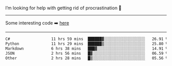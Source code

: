 I’m looking for help with getting rid of procrastination 🤔

-----

Some interesting code :arrow_right: [here](https://github.com/zhen8838/playground)

-----

<!--START_SECTION:waka-->

```txt
C#                  11 hrs 59 mins  ██████▓░░░░░░░░░░░░░░░░░░   26.91 %
Python              11 hrs 29 mins  ██████▒░░░░░░░░░░░░░░░░░░   25.80 %
Markdown            6 hrs 38 mins   ███▓░░░░░░░░░░░░░░░░░░░░░   14.91 %
JSON                2 hrs 56 mins   █▓░░░░░░░░░░░░░░░░░░░░░░░   06.59 %
Other               2 hrs 28 mins   █▒░░░░░░░░░░░░░░░░░░░░░░░   05.56 %
```

<!--END_SECTION:waka-->

<!--
**zhen8838/zhen8838** is a ✨ _special_ ✨ repository because its `README.md` (this file) appears on your GitHub profile.

Here are some ideas to get you started:

- 🔭 I’m currently working on ...
- 🌱 I’m currently learning ...
- 👯 I’m looking to collaborate on ...
 ...
- 💬 Ask me about ...
- 📫 How to reach me: ...
- 😄 Pronouns: ...
- ⚡ Fun fact: ...
-->
